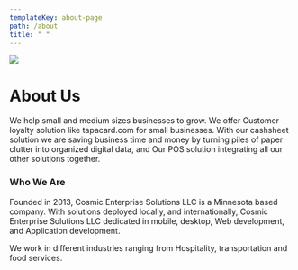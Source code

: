 ```yaml
---
templateKey: about-page
path: /about
title: " "
---
```

![](/img/logo.svg)

# About Us

We help small and medium sizes businesses to grow. We offer Customer loyalty solution like tapacard.com for small businesses. With our cashsheet solution we are saving business time and money by turning piles of paper clutter into organized digital data, and Our POS solution integrating all our other solutions together.

### Who We Are

Founded in 2013, Cosmic Enterprise Solutions LLC is a Minnesota based company. With solutions deployed locally, and internationally, Cosmic Enterprise Solutions LLC dedicated in mobile, desktop, Web development, and Application development.

We work in different industries ranging from Hospitality, transportation and food services.